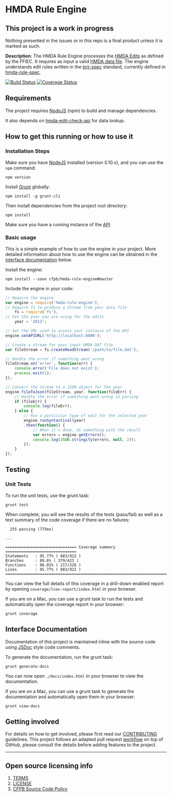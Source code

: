 # HMDA Rule Engine

## This project is a work in progress
Nothing presented in the issues or in this repo is a final product unless it is marked as such.

**Description**:  The HMDA Rule Engine processes the [HMDA Edits](http://www.ffiec.gov/hmda/edits.htm) as defined by the FFIEC. It requires as input a valid [HMDA data file](http://www.ffiec.gov/hmda/fileformats.htm). The engine understands edit rules written in the [brij-spec](https://github.com/linuxbozo/brij-spec) standard, currently defined in [hmda-rule-spec](https://github.com/cfpb/hmda-rule-spec).

[![Build Status](https://travis-ci.org/cfpb/hmda-rule-engine.svg)](https://travis-ci.org/cfpb/hmda-rule-engine)
[![Coverage Status](https://coveralls.io/repos/cfpb/hmda-rule-engine/badge.svg)](https://coveralls.io/r/cfpb/hmda-rule-engine)

## Requirements

The project requires [NodeJS](http://nodejs.org) (npm) to build and manage dependencies.

It also depends on [hmda-edit-check-api](https://github.com/cfpb/hmda-edit-check-api) for data lookup.

## How to get this running or how to use it

### Installation Steps

Make sure you have [NodeJS](https://nodejs.org) installed (version 0.10.x), and you can use the `npm` command:

```shell
npm version
```

Install [Grunt](http://gruntjs.com) globally:

```shell
npm install -g grunt-cli
```

Then install dependencies from the project root directory:

```shell
npm install
```

Make sure you have a running instance of the [API](https://github.com/cfpb/hmda-edit-check-api)

### Basic usage

This is a simple example of how to use the engine in your project. More detailed information about how to use the engine can be obtained in the [interface documentation](#interface-documentation) below.

Install the engine:
```shell
npm install --save cfpb/hmda-rule-engine#master
```

Include the engine in your code:

```javascript
// Require the engine
var engine = require('hmda-rule-engine'),
// Require fs to produce a Stream from your data file
    fs = require('fs'),
// Set the year you are using for the edits
    year = '2013';

// Set the URL used to access your instance of the API
engine.setAPIURL('http://localhost:8000');

// Create a stream for your input HMDA DAT file
var fileStream = fs.createReadStream('/path/to/file.dat');

// Handle the error if something went wrong
fileStream.on('error', function(err) {
    console.error('File does not exist');
    process.exit(1);
});

// Convert the stream to a JSON object for the year
engine.fileToJson(fileStream, year, function(fileErr) {
    // Handle the error if something went wrong in parsing
    if (fileErr) {
        console.log(fileErr);
    } else {
        // Run a particular type of edit for the selected year
        engine.runSyntactical(year)
        .then(function() {
            // When it's done, do something with the result
            var errors = engine.getErrors();
            console.log(JSON.stringify(errors, null, 2));
        });
    }
});
```

## Testing

### Unit Tests

To run the unit tests, use the grunt task:
```shell
grunt test
```

When complete, you will see the results of the tests (pass/fail) as well as a text summary of the code coverage if there are no failures:
```
  255 passing (775ms)

...

=============================== Coverage summary ===============================
Statements   : 95.77% ( 883/922 )
Branches     : 89.6% ( 379/423 )
Functions    : 96.02% ( 217/226 )
Lines        : 95.77% ( 883/922 )
================================================================================
```

You can view the full details of this coverage in a drill-down enabled report by opening `coverage/lcov-report/index.html` in your browser.

If you are on a Mac, you can use a grunt task to run the tests and automatically open the coverage report in your browser:
```shell
grunt coverage
```


## Interface Documentation

Documentation of this project is maintained inline with the source code using [JSDoc](http://usejsdoc.org/) style code comments.

To generate the documentation, run the grunt task:
```shell
grunt generate-docs
```

You can now open `./docs/index.html` in your browser to view the documentation.

If you are on a Mac, you can use a grunt task to generate the documentation and automatically open them in your browser:
```shell
grunt view-docs
```

## Getting involved

For details on how to get involved, please first read our [CONTRIBUTING](CONTRIBUTING.md) guidelines.
This project follows an adapted pull request [workflow](https://github.com/cfpb/hmda-pilot/wiki/GitHub-workflow) on top of GitHub, please consult the details before adding features to the project.


----

## Open source licensing info
1. [TERMS](TERMS.md)
2. [LICENSE](LICENSE)
3. [CFPB Source Code Policy](https://github.com/cfpb/source-code-policy/)
